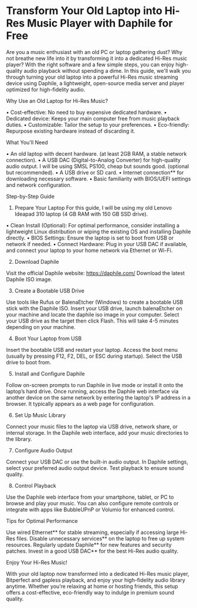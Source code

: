 # Transform Your Old Laptop into Hi-Res Music Player with Daphile for Free

Are you a music enthusiast with an old PC or laptop gathering dust? Why not breathe new life into it by transforming it into a dedicated Hi-Res music player? With the right software and a few simple steps, you can enjoy high-quality audio playback without spending a dime. In this guide, we'll walk you through turning your old laptop into a powerful Hi-Res music streaming device using Daphile, a lightweight, open-source media server and player optimized for high-fidelity audio.

Why Use an Old Laptop for Hi-Res Music?

•	Cost-effective: No need to buy expensive dedicated hardware.
•	Dedicated device: Keeps your main computer free from music playback duties.
•	Customizable: Tailor the setup to your preferences.
•	Eco-friendly: Repurpose existing hardware instead of discarding it.

What You'll Need

•	An old laptop with decent hardware. (at least 2GB RAM, a stable network connection).
•	A USB DAC (Digital-to-Analog Converter) for high-quality audio output. I will be using SMSL PS100, cheap but sounds good. (optional but recommended).
•	A USB drive or SD card.
•	Internet connection** for downloading necessary software.
•	Basic familiarity with BIOS/UEFI settings and network configuration.

Step-by-Step Guide

1. Prepare Your Laptop
For this guide, I will be using my old Lenovo Ideapad 310 laptop (4 GB RAM with 150 GB SSD drive).

•	Clean Install (Optional): For optimal performance, consider installing a lightweight Linux distribution or wiping the existing OS and installing Daphile directly.
•	BIOS Settings: Ensure the laptop is set to boot from USB or network if needed.
•	Connect Hardware: Plug in your USB DAC if available, and connect your laptop to your home network via Ethernet or Wi-Fi.

2. Download Daphile

Visit the official Daphile website: https://daphile.com/
Download the latest Daphile ISO image.

3. Create a Bootable USB Drive

Use tools like Rufus or BalenaEtcher (Windows) to create a bootable USB stick with the Daphile ISO.
Insert your USB drive, launch balenaEtcher on your machine and locate the daphile iso image in your computer. Select your USB drive as the target then click Flash. This will take 4-5 minutes depending on your machine.

4. Boot Your Laptop from USB

Insert the bootable USB and restart your laptop.
Access the boot menu (usually by pressing F12, F2, DEL, or ESC during startup).
Select the USB drive to boot from.

5. Install and Configure Daphile

Follow on-screen prompts to run Daphile in live mode or install it onto the laptop’s hard drive.
Once running, access the Daphile web interface via another device on the same network by entering the laptop's IP address in a browser. It typically appears as a web page for configuration.

6. Set Up Music Library

Connect your music files to the laptop via USB drive, network share, or internal storage.
In the Daphile web interface, add your music directories to the library.

7. Configure Audio Output

Connect your USB DAC or use the built-in audio output.
In Daphile settings, select your preferred audio output device.
Test playback to ensure sound quality.

8. Control Playback

Use the Daphile web interface from your smartphone, tablet, or PC to browse and play your music.
You can also configure remote controls or integrate with apps like BubbleUPnP or Volumio for enhanced control.

Tips for Optimal Performance

Use wired Ethernet** for stable streaming, especially if accessing large Hi-Res files.
Disable unnecessary services** on the laptop to free up system resources.
Regularly update Daphile** for new features and security patches.
Invest in a good USB DAC** for the best Hi-Res audio quality.

Enjoy Your Hi-Res Music!

With your old laptop now transformed into a dedicated Hi-Res music player, Bitperfect and gapless playback, and enjoy your high-fidelity audio library anytime. Whether you’re relaxing at home or hosting friends, this setup offers a cost-effective, eco-friendly way to indulge in premium sound quality.

